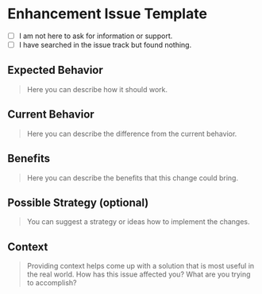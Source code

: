 # Enhancement Issue Template

- [ ] I am not here to ask for information or support.
- [ ] I have searched in the issue track but found nothing.

## Expected Behavior

> Here you can describe how it should work.

## Current Behavior

> Here you can describe the difference from the current behavior.

## Benefits

> Here you can describe the benefits that this change could bring.

## Possible Strategy (optional)

> You can suggest a strategy or ideas how to implement the changes.

## Context

> Providing context helps come up with a solution that is most useful in the real world. How has this issue affected you? What are you trying to accomplish?
